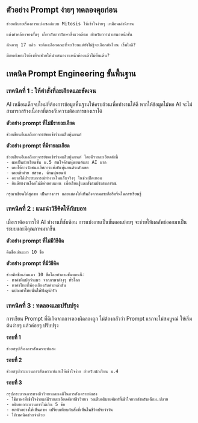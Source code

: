 ## ตัวอย่าง Prompt ง่ายๆ ทดลองคุยก่อน

```
ช่วยอธิบายเรื่องการแบ่งเซลล์แบบ Mitosis ให้เข้าใจง่ายๆ เหมือนเล่านิทาน
```

```
แต่งคำคล้องจองสั้นๆ เกี่ยวกับการรักษาสิ่งแวดล้อม สำหรับการนำเสนอหน้าชั้น
```

```
ฉันอายุ 17 แล้ว จะต้องเลือกคณะที่จะเรียนแต่ยังไม่รู้จะเลือกอันไหน เริ่มไงดี?
```

```
มีเทคนิคอะไรบ้างที่จะช่วยให้นำเสนองานหน้าห้องแล้วไม่ตื่นเต้น?
```

## เทคนิค Prompt Engineering ขั้นพื้นฐาน

### เทคนิคที่ 1 : ให้คำสั่งที่ละเอียดและชัดเจน

AI เหมือนเด็กจบใหม่ที่ต้องการข้อมูลพื้นฐานให้ครบถ้วนเพื่อทำงานได้ดี หากให้ข้อมูลไม่พอ AI จะไม่สามารถสร้างเนื้อหาที่ตรงกับความต้องการของเราได้

**ตัวอย่าง prompt ที่ไม่มีรายละเอียด**

```
ช่วยเขียนอีเมลถึงอาจารย์ขอเข้าร่วมแล็บหุ่นยนต์
```

**ตัวอย่าง prompt ที่มีรายละเอียด**

```
ช่วยเขียนอีเมลถึงอาจารย์ขอเข้าร่วมแล็บหุ่นยนต์ โดยมีรายละเอียดดังนี้
- ผมเป็นนักเรียนชั้น ม.5 สนใจด้านหุ่นยนต์และ AI มาก
- เคยได้รางวัลชนะเลิศการแข่งขันหุ่นยนต์ระดับเขต
- เคยเข้าค่าย สสวท. ด้านหุ่นยนต์
- อยากได้ประสบการณ์ทำงานในแล็บจริงๆ ในช่วงปิดเทอม
- ยินดีทำงานโดยไม่มีค่าตอบแทน เพื่อเรียนรู้และสั่งสมประสบการณ์ 

กรุณาเขียนให้สุภาพ เป็นทางการ และแสดงให้เห็นถึงความกระตือรือร้นในการเรียนรู้
```

### เทคนิคที่ 2 : แนะนำวิธีคิดให้กับบอท

เมื่อเราต้องการให้ AI ทำงานที่ซับซ้อน การแบ่งงานเป็นขั้นตอนย่อยๆ จะช่วยให้ผลลัพธ์ออกมาเป็นระบบและมีคุณภาพมากขึ้น

**ตัวอย่าง prompt ที่ไม่มีวิธีคิด**

```
คิดชื่อเล่นแมว 10 ชื่อ
```

**ตัวอย่าง prompt ที่มีวิธีคิด**

```
ช่วยคิดชื่อเล่นแมว 10 ชื่อโดยทำตามขั้นตอนนี้:
- หาคำที่แปลว่าแมว จากภาษาต่างๆ ทั่วโลก
- หาคำไทยที่พ้องเสียงกับคำเหล่านั้น
- แปลงคำไทยนั้นให้ฟังดูน่ารัก
```

### เทคนิคที่ 3 : ทดลองและปรับปรุง

การเขียน Prompt ที่ดีเกิดจากการลองผิดลองถูก ไม่ต้องกลัวว่า Prompt แรกจะไม่สมบูรณ์ ให้เริ่มต้นง่ายๆ แล้วค่อยๆ ปรับปรุง

**รอบที่ 1**

```
ช่วยสรุปเรื่องการสังเคราะห์แสง
```

**รอบที่ 2**

```
ช่วยสรุปกระบวนการสังเคราะห์แสงให้เข้าใจง่าย สำหรับนักเรียน ม.4
```

**รอบที่ 3**

```
สรุปกระบวนการทางชีววิทยาและเคมีในการสังเคราะห์แสง
- ใช้ภาษาที่เข้าใจง่ายแต่มีรายละเอียดศัพท์ชีววิทยา วงเล็บอธิบายศัพท์ที่เข้าใจยากสำหรับเด็กม.ปลาย
- อธิบายกระบวนการไม่เกิน 5 ข้อ
- ยกตัวอย่างให้เห็นภาพ เปรียบเทียบกับสิ่งที่เห็นในชีวิตประจำวัน
- ให้เทคนิคช่วยจำด้วย
```